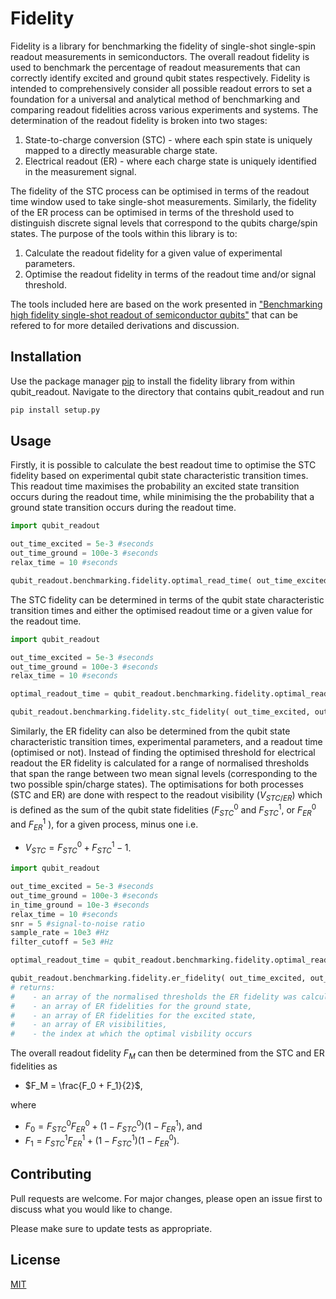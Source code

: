 # Fidelity

Fidelity is a library for benchmarking the fidelity of single-shot single-spin readout measurements in semiconductors. The overall readout fidelity is used to benchmark the percentage of readout measurements that can correctly identify excited and ground qubit states respectively. Fidelity is intended to comprehensively consider all possible readout errors to set a foundation for a universal and analytical method of benchmarking and comparing readout fidelities across various experiments and systems. The determination of the readout fidelity is broken into two stages:
1. State-to-charge conversion (STC) - where each spin state is uniquely mapped to a directly measurable charge state.
2. Electrical readout (ER) - where each charge state is uniquely identified in the measurement signal.

The fidelity of the STC process can be optimised in terms of the readout time window used to take single-shot measurements. Similarly, the fidelity of the ER process can be optimised in terms of the threshold used to distinguish discrete signal levels that correspond to the qubits charge/spin states. The purpose of the tools within this library is to:
1. Calculate the readout fidelity for a given value of experimental parameters.
2. Optimise the readout fidelity in terms of the readout time and/or signal threshold. 

The tools included here are based on the work presented in ["Benchmarking high fidelity single-shot readout of semiconductor qubits"](https://iopscience.iop.org/article/10.1088/1367-2630/ab242c) that can be refered to for more detailed derivations and discussion.

## Installation

Use the package manager [pip](https://pip.pypa.io/en/stable/) to install the fidelity library from within qubit_readout. Navigate to the directory that contains qubit_readout and run

```bash
pip install setup.py
```

## Usage

Firstly, it is possible to calculate the best readout time to optimise the STC fidelity based on experimental qubit state characteristic transition times. This readout time maximises the probability an excited state transition occurs during the readout time, while minimising the the probability that a ground state transition occurs during the readout time.

```python
import qubit_readout

out_time_excited = 5e-3 #seconds
out_time_ground = 100e-3 #seconds
relax_time = 10 #seconds

qubit_readout.benchmarking.fidelity.optimal_read_time( out_time_excited, out_time_ground, relax_time ) # returns the optimal readout time in seconds 
```

The STC fidelity can be determined in terms of the qubit state characteristic transition times and either the optimised readout time or a given value for the readout time. 

```python
import qubit_readout

out_time_excited = 5e-3 #seconds
out_time_ground = 100e-3 #seconds
relax_time = 10 #seconds

optimal_readout_time = qubit_readout.benchmarking.fidelity.optimal_read_time( out_time_excited, out_time_ground, relax_time )

qubit_readout.benchmarking.fidelity.stc_fidelity( out_time_excited, out_time_ground, relax_time, readout_time = optimal_readout_time ) # returns a STC fidelity for both the ground and excited state
```

Similarly, the ER fidelity can also be determined from the qubit state characteristic transition times, experimental parameters, and a readout time (optimised or not). Instead of finding the optimised threshold for electrical readout the ER fidelity is calculated for a range of normalised thresholds that span the range between two mean signal levels (corresponding to the two possible spin/charge states).
The optimisations for both processes (STC and ER) are done with respect to the readout visibility ($V_{STC/ER}$) which is defined as the sum of the qubit state fidelities ($F^{0}_{STC}$ and $F^{1}_{STC}$, or $F^{0}_{ER}$ and $F^{1}_{ER}$ ), for a given process, minus one i.e.
* $V_{STC} = F^{0}_{STC} + F^{1}_{STC} - 1$.

```python
import qubit_readout

out_time_excited = 5e-3 #seconds
out_time_ground = 100e-3 #seconds
in_time_ground = 10e-3 #seconds
relax_time = 10 #seconds
snr = 5 #signal-to-noise ratio
sample_rate = 10e3 #Hz
filter_cutoff = 5e3 #Hz

optimal_readout_time = qubit_readout.benchmarking.fidelity.optimal_read_time( out_time_excited, out_time_ground, relax_time )

qubit_readout.benchmarking.fidelity.er_fidelity( out_time_excited, out_time_ground, relax_time, readout_time = optimal_readout_time ) 
# returns:
#    - an array of the normalised thresholds the ER fidelity was calculated for,
#    - an array of ER fidelities for the ground state,
#    - an array of ER fidelities for the excited state,
#    - an array of ER visibilities,
#    - the index at which the optimal visbility occurs
```

The overall readout fidelity $F_M$ can then be determined from the STC and ER fidelities as
* $F_M = \frac{F_0 + F_1}{2}$,

where
* $F_0 = F^0_{STC}F^0_{ER} + (1 - F^0_{STC})(1 - F^1_{ER})$, and
* $F_1 = F^1_{STC}F^1_{ER} + (1 - F^1_{STC})(1 - F^0_{ER})$.

## Contributing
Pull requests are welcome. For major changes, please open an issue first to discuss what you would like to change.

Please make sure to update tests as appropriate.

## License
[MIT](https://choosealicense.com/licenses/mit/)